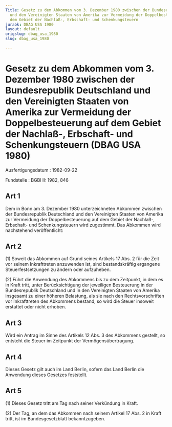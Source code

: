 ```yaml
---
Title: Gesetz zu dem Abkommen vom 3. Dezember 1980 zwischen der Bundesrepublik Deutschland
  und den Vereinigten Staaten von Amerika zur Vermeidung der Doppelbesteuerung auf
  dem Gebiet der Nachlaß-, Erbschaft- und Schenkungsteuern
jurabk: DBAG USA 1980
layout: default
origslug: dbag_usa_1980
slug: dbag_usa_1980

---
```


# Gesetz zu dem Abkommen vom 3. Dezember 1980 zwischen der Bundesrepublik Deutschland und den Vereinigten Staaten von Amerika zur Vermeidung der Doppelbesteuerung auf dem Gebiet der Nachlaß-, Erbschaft- und Schenkungsteuern (DBAG USA 1980)

Ausfertigungsdatum
:   1982-09-22

Fundstelle
:   BGBl II: 1982, 846



## Art 1

Dem in Bonn am 3. Dezember 1980 unterzeichneten Abkommen zwischen der Bundesrepublik Deutschland und den Vereinigten Staaten von Amerika zur Vermeidung der Doppelbesteuerung auf dem Gebiet der Nachlaß-, Erbschaft- und Schenkungsteuern wird zugestimmt. Das Abkommen wird nachstehend veröffentlicht:


## Art 2

(1) Soweit das Abkommen auf Grund seines Artikels 17 Abs. 2 für die Zeit vor seinem Inkrafttreten anzuwenden ist, sind bestandskräftig ergangene Steuerfestsetzungen zu ändern oder aufzuheben.

(2) Führt die Anwendung des Abkommens bis zu dem Zeitpunkt, in dem es in Kraft tritt, unter Berücksichtigung der jeweiligen Besteuerung in der Bundesrepublik Deutschland und in den Vereinigten Staaten von Amerika insgesamt zu einer höheren Belastung, als sie nach den Rechtsvorschriften vor Inkrafttreten des Abkommens bestand, so wird die Steuer insoweit erstattet oder nicht erhoben.


## Art 3

Wird ein Antrag im Sinne des Artikels 12 Abs. 3 des Abkommens gestellt, so entsteht die Steuer im Zeitpunkt der Vermögensübertragung.


## Art 4

Dieses Gesetz gilt auch im Land Berlin, sofern das Land Berlin die Anwendung dieses Gesetzes feststellt.


## Art 5

(1) Dieses Gesetz tritt am Tag nach seiner Verkündung in Kraft.

(2) Der Tag, an dem das Abkommen nach seinem Artikel 17 Abs. 2 in Kraft tritt, ist im Bundesgesetzblatt bekanntzugeben.

